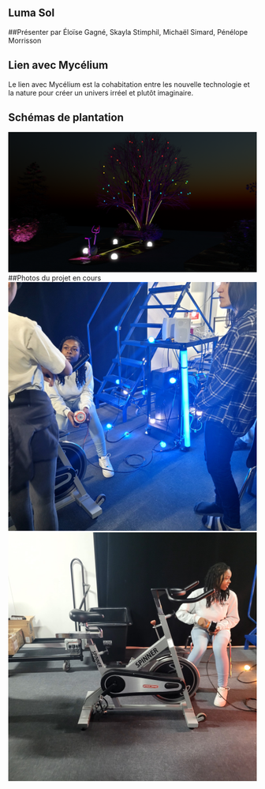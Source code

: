 ## Luma Sol 

##Présenter par 
Éloïse Gagné, Skayla Stimphil, Michaël Simard, Pénélope Morrisson 

## Lien avec Mycélium 
Le lien avec Mycélium est la cohabitation entre les nouvelle technologie et la nature pour créer un univers irréel et plutôt imaginaire.

## Schémas de plantation
![](medias/schemas_de_plantation_luma_sol.png)
##Photos du projet en cours
![](medias/luma_sol_boule_lumineuse.jpg)
![](medias/luma_sol_velo.jpg)
